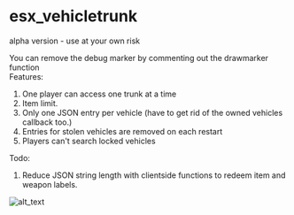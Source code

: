 # esx_vehicletrunk
alpha version - use at your own risk 

You can remove the debug marker by commenting out the drawmarker function  
Features:  
1. One player can access one trunk at a time
2. Item limit. 
3. Only one JSON entry per vehicle (have to get rid of the owned vehicles callback too.)
4. Entries for stolen vehicles are removed on each restart
5. Players can't search locked vehicles

Todo:
1. Reduce JSON string length with clientside functions to redeem item and weapon labels.


![alt_text](https://i.imgur.com/oHkWuul.jpg)
